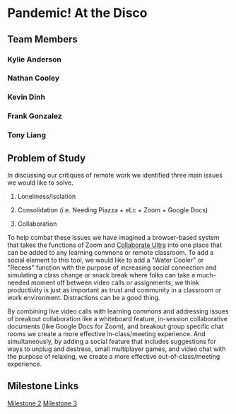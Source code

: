 # Pandemic! At the Disco

## Team Members
### Kylie Anderson
### Nathan Cooley
### Kevin Dinh
### Frank Gonzalez
### Tony Liang

## Problem of Study
In discussing our critiques of remote work we identified three main issues we would like to solve.

1. Loneliness/isolation

2. Consolidation (i.e. Needing Piazza + eLc + Zoom + Google Docs)

3. Collaboration

To help combat these issues we have imagined a browser-based system that takes the functions of Zoom and [Collaborate Ultra](https://utlv.screenstepslive.com/s/faculty/m/54123/l/534959-collaborate-ultra-interface) into one place that can be added to any learning commons or remote classroom. To add a social element to this tool, we would like to add a "Water Cooler" or "Recess" function with the purpose of increasing social connection and simulating a class change or snack break where folks can take a much-needed moment off between video calls or assignments; we think productivity is just as important as trust and community in a classroom or work environment. Distractions can be a good thing.

By combining live video calls with learning commons and addressing issues of breakout collaboration like a whiteboard feature, in-session collaborative documents (like Google Docs for Zoom), and breakout group specific chat rooms we create a more effective in-class/meeting experience. And simultaneously, by adding a social feature that includes suggestions for ways to unplug and destress, small multiplayer games, and video chat with the purpose of relaxing, we create a more effective out-of-class/meeting experience.


## Milestone Links
[Milestone 2](Milestones/milestone2.md)
[Milestone 3](Milestones/milestone3.md)